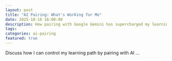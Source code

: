 ```yaml
---
layout: post
title: "AI Pairing: What's Working for Me"
date: 2025-10-16 16:00:00
description: How pairing with Google Gemini has supercharged my learning
tags:
categories: ai-pairing
featured: true
---
```


Discuss how I can control my learning path by pairing with AI ...
